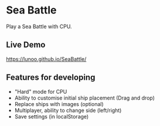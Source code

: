 # Sea Battle

Play a Sea Battle with CPU.

## Live Demo

https://lunoo.github.io/SeaBattle/

## Features for developing

- "Hard" mode for CPU
- Ability to customise initial ship placement (Drag and drop)
- Replace ships with images (optional)
- Multiplayer, ability to change side (left/right)
- Save settings (in localStorage)